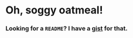 # Oh, soggy oatmeal!

### Looking for a `README`? I have a [gist](https://gist.github.com/mitchejj/d71eb91be5107ae9380a889e10a8e68c) for that.
